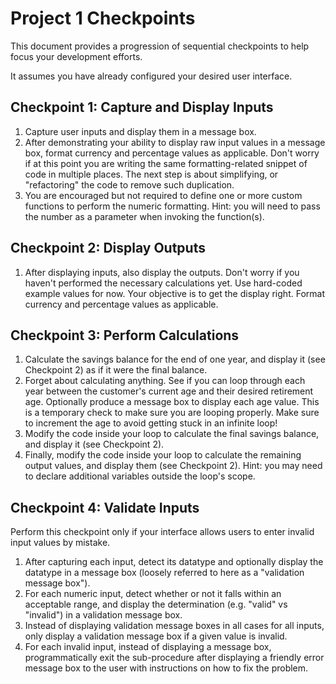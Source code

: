 # Project 1 Checkpoints

This document provides a progression of sequential checkpoints to help focus your development efforts.

It assumes you have already configured your desired user interface.

## Checkpoint 1: Capture and Display Inputs

  1. Capture user inputs and display them in a message box.
  2. After demonstrating your ability to display raw input values in a message box, format currency and percentage values as applicable. Don't worry if at this point you are writing the same formatting-related snippet of code in multiple places. The next step is about simplifying, or "refactoring" the code to remove such duplication.
  3. You are encouraged but not required to define one or more custom functions to perform the numeric formatting. Hint: you will need to pass the number as a parameter when invoking the function(s).

## Checkpoint 2: Display Outputs

  1. After displaying inputs, also display the outputs. Don't worry if you haven't performed the necessary calculations yet. Use hard-coded example values for now. Your objective is to get the display right. Format currency and percentage values as applicable.

## Checkpoint 3: Perform Calculations

  1. Calculate the savings balance for the end of one year, and display it (see Checkpoint 2) as if it were the final balance.
  2. Forget about calculating anything. See if you can loop through each year between the customer's current age and their desired retirement age. Optionally produce a message box to display each age value. This is a temporary check to make sure you are looping properly. Make sure to increment the age to avoid getting stuck in an infinite loop!
  3. Modify the code inside your loop to calculate the final savings balance, and display it (see Checkpoint 2).
  4. Finally, modify the code inside your loop to calculate the remaining output values, and display them (see Checkpoint 2). Hint: you may need to declare additional variables outside the loop's scope.

## Checkpoint 4: Validate Inputs

Perform this checkpoint only if your interface allows users to enter invalid input values by mistake.

  1. After capturing each input, detect its datatype and optionally display the datatype in a message box (loosely referred to here as a "validation message box").
  2. For each numeric input, detect whether or not it falls within an acceptable range, and display the determination (e.g. "valid" vs "invalid") in a validation message box.
  3. Instead of displaying validation message boxes in all cases for all inputs, only display a validation message box if a given value is invalid.
  4. For each invalid input, instead of displaying a message box, programmatically exit the sub-procedure after displaying a friendly error message box to the user with instructions on how to fix the problem.
